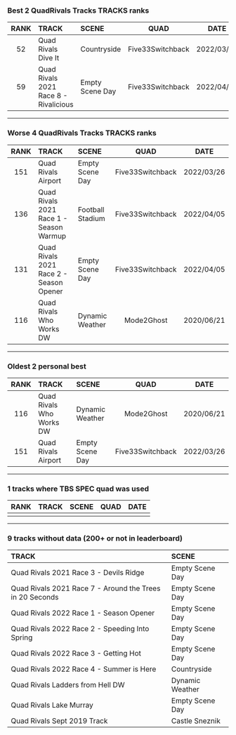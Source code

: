 ### Best 2 QuadRivals Tracks TRACKS ranks
|RANK|TRACK|SCENE|QUAD|DATE|
|:---:|:---|:---|:---:|:---:|
|52|Quad Rivals Dive It|Countryside|Five33Switchback|2022/03/26|
|59|Quad Rivals 2021 Race 8 - Rivalicious|Empty Scene Day|Five33Switchback|2022/04/05|
---
### Worse 4 QuadRivals Tracks TRACKS ranks
|RANK|TRACK|SCENE|QUAD|DATE|
|:---:|:---|:---|:---:|:---:|
|151|Quad Rivals Airport|Empty Scene Day|Five33Switchback|2022/03/26|
|136|Quad Rivals 2021 Race 1 - Season Warmup|Football Stadium|Five33Switchback|2022/04/05|
|131|Quad Rivals 2021 Race 2 - Season Opener|Empty Scene Day|Five33Switchback|2022/04/05|
|116|Quad Rivals Who Works DW|Dynamic Weather|Mode2Ghost|2020/06/21|
---
### Oldest 2 personal best
|RANK|TRACK|SCENE|QUAD|DATE|
|:---:|:---|:---|:---:|:---:|
|116|Quad Rivals Who Works DW|Dynamic Weather|Mode2Ghost|2020/06/21|
|151|Quad Rivals Airport|Empty Scene Day|Five33Switchback|2022/03/26|
---
### 1 tracks where TBS SPEC quad was used
|RANK|TRACK|SCENE|QUAD|DATE|
|:---:|:---|:---|:---:|:---:|
||||||
---
### 9 tracks without data (200+ or not in leaderboard)
|TRACK|SCENE|
|:---|:---|
|Quad Rivals 2021 Race 3 - Devils Ridge|Empty Scene Day|
|Quad Rivals 2021 Race 7 - Around the Trees in 20 Seconds|Empty Scene Day|
|Quad Rivals 2022 Race 1 - Season Opener|Empty Scene Day|
|Quad Rivals 2022 Race 2 - Speeding Into Spring|Empty Scene Day|
|Quad Rivals 2022 Race 3 - Getting Hot|Empty Scene Day|
|Quad Rivals 2022 Race 4 - Summer is Here|Countryside|
|Quad Rivals Ladders from Hell DW|Dynamic Weather|
|Quad Rivals Lake Murray|Empty Scene Day|
|Quad Rivals Sept 2019 Track|Castle Sneznik|
